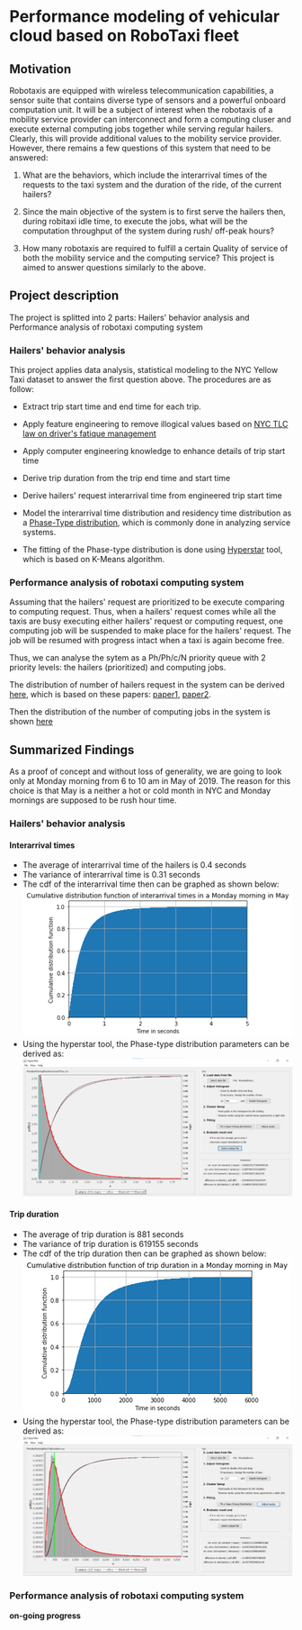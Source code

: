 # Performance modeling of vehicular cloud based on RoboTaxi fleet
## Motivation
Robotaxis are equipped with wireless telecommunication capabilities, a sensor suite that contains diverse type of sensors and a powerful onboard computation unit. It will be a subject of interest when the robotaxis of a mobility service provider can interconnect and form a computing cluser and execute external computing jobs together while serving regular hailers. Clearly, this will provide additional values to the mobility service provider. However, there remains a few questions of this system that need to be answered:
1. What are the behaviors, which include the interarrival times of the requests to the taxi system and the duration of the ride, of the current hailers?

2. Since the main objective of the system is to first serve the hailers then, during robitaxi idle time, to execute the jobs, what will be the computation throughput of the system during rush/ off-peak hours?

3. How many robotaxis are required to fulfill a certain Quality of service of both the mobility service and the computing service?
This project is aimed to answer questions similarly to the above.
## Project description
The project is splitted into 2 parts: Hailers' behavior analysis and Performance analysis of robotaxi computing system
### Hailers' behavior analysis
This project applies data analysis, statistical modeling to the NYC Yellow Taxi dataset to answer the first question above. The procedures are as follow:

- Extract trip start time and end time for each trip.

- Apply feature engineering to remove illogical values based on [NYC TLC law on driver's fatique management](https://www1.nyc.gov/site/tlc/about/fatigued-driving-prevention-frequently-asked-questions.page)

- Apply computer engineering knowledge to enhance details of trip start time

- Derive trip duration from the trip end time and start time

- Derive hailers' request interarrival time from engineered trip start time

- Model the interarrival time distribution and residency time distribution as a [Phase-Type distribution](https://en.wikipedia.org/wiki/Phase-type_distribution), which is commonly done in analyzing service systems.

- The fitting of the Phase-type distribution is done using [Hyperstar](https://www.mi.fu-berlin.de/inf/groups/ag-tech/projects/HyperStar/index.html) tool, which is based on K-Means algorithm.

### Performance analysis of robotaxi computing system
Assuming that the hailers' request are prioritized to be execute comparing to computing request. Thus, when a hailers' request comes while all the taxis are busy executing either hailers' request or computing request, one computing job will be suspended to make place for the hailers' request. The job will be resumed with progress intact when a taxi is again become free.

Thus, we can analyse the sytem as a Ph/Ph/c/N priority queue with 2 priority levels: the hailers (prioritized) and computing jobs.

The distribution of number of hailers request in the system can be derived [here](https://github.com/ChinhTranKaizen/RoboTaxiComputing/blob/main/papers/Ph_Ph_c_N_Queue_Performance%20Evaluation%20of%20Cloud%20Computing%20Centers%20with%20General%20Arrivals%20and%20Service.pdf), which is based on these papers: [paper1](https://github.com/ChinhTranKaizen/RoboTaxiComputing/blob/main/papers/Reduced%20complexity%20in%20M_Ph_c_N%20queues.pdf), [paper2](https://github.com/ChinhTranKaizen/RoboTaxiComputing/blob/main/papers/a%20recurrent%20solution%20of%20PH_M_C_N%20queue.pdf).

Then the distribution of the number of computing jobs in the system is shown [here](https://github.com/ChinhTranKaizen/RoboTaxiComputing/blob/main/papers/Multi-server%20preemptive%20priority%20queue%20with%20general%20arrivals%20and%20service%20times.pdf)

## Summarized Findings
As a proof of concept and without loss of generality, we are going to look only at Monday morning from 6 to 10 am in May of 2019. The reason for this choice is that May is a neither a hot or cold month in NYC and Monday mornings are supposed to be rush hour time.
### Hailers' behavior analysis
#### Interarrival times
- The average of interarrival time of the hailers is 0.4 seconds
- The variance of interarrival time is 0.31 seconds
- The cdf of the interarrival time then can be graphed as shown below:
!['cdf interarrival'](https://github.com/ChinhTranKaizen/RoboTaxiComputing/blob/main/May_2019/Monday_morning_cdf_hailers_request_interarrival_time.png?raw=true)
- Using the hyperstar tool, the Phase-type distribution parameters can be derived as:
!['fitting interarrival'](https://github.com/ChinhTranKaizen/RoboTaxiComputing/blob/main/May_2019/Monday_morning_fitting_hailers_request_interarrival_time_screenshot.png?raw=true)
#### Trip duration
- The average of trip duration is 881 seconds
- The variance of trip duration is 619155 seconds
- The cdf of the trip duration then can be graphed as shown below:
!['cdf trip duration'](https://github.com/ChinhTranKaizen/RoboTaxiComputing/blob/main/May_2019/Monday_morning_cdf_trip_duration.png?raw=true)
- Using the hyperstar tool, the Phase-type distribution parameters can be derived as:
!['fitting trip duration'](https://github.com/ChinhTranKaizen/RoboTaxiComputing/blob/main/May_2019/Monday_morning_fitting_trip_duration_screenshot.png?raw=true)
### Performance analysis of robotaxi computing system
**on-going progress**


